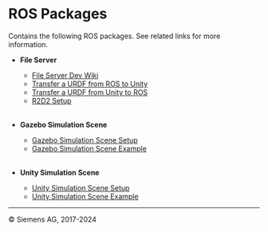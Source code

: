 # ROS Packages
Contains the following ROS packages. See related links for more information.

* **File Server**
  * [File Server Dev Wiki](https://github.com/siemens/ros-sharp/wiki/Dev_FileServer.md)
  * [Transfer a URDF from ROS to Unity](https://github.com/siemens/ros-sharp/wiki/User_App_ROS_TransferURDFFromROS.md)
  * [Transfer a URDF from Unity to ROS](https://github.com/siemens/ros-sharp/wiki/User_App_ROS_TransferURDFToROS.md)
  * [R2D2 Setup](https://github.com/siemens/ros-sharp/wiki/User_Inst_R2D2.md)

  <br>

* **Gazebo Simulation Scene**
  * [Gazebo Simulation Scene Setup](https://github.com/siemens/ros-sharp/wiki/User_Inst_GazeboSimulationExample.md)
  * [Gazebo Simulation Scene Example](https://github.com/siemens/ros-sharp/wiki/User_App_ROS_GazeboSimulationExample.md)

  <br>
* **Unity Simulation Scene**
  * [Unity Simulation Scene Setup](https://github.com/siemens/ros-sharp/wiki/User_Inst_UnitySimulationExample.md)
  * [Unity Simulation Scene Example](https://github.com/siemens/ros-sharp/wiki/User_App_ROS_UnitySimulationExample.md)


---

© Siemens AG, 2017-2024

